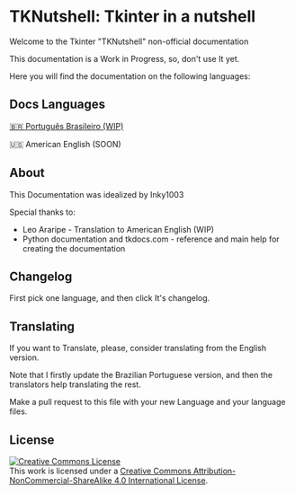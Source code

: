 # TKNutshell: Tkinter in a nutshell

Welcome to the Tkinter "TKNutshell" non-official documentation

This documentation is a Work in Progress, so, don't use It yet.

Here you will find the documentation on the following languages:

## Docs Languages

[🇧🇷 Português Brasileiro (WIP)](pt_BR/) 

🇺🇸 American English (SOON)

## About

This Documentation was idealized by Inky1003

Special thanks to:

- Leo Araripe - Translation to American English (WIP)
- Python documentation and tkdocs.com - reference and main help for creating the documentation

## Changelog

First pick one language, and then click It's changelog.

## Translating

If you want to Translate, please, consider translating from the English version.

Note that I firstly update the Brazilian Portuguese version, and then the translators help translating the rest.

Make a pull request to this file with your new Language and your language files.

## License

<a rel="license" href="http://creativecommons.org/licenses/by-nc-sa/4.0/"><img alt="Creative Commons License" style="border-width:0" src="https://i.creativecommons.org/l/by-nc-sa/4.0/88x31.png" /></a><br />This work is licensed under a <a rel="license" href="http://creativecommons.org/licenses/by-nc-sa/4.0/">Creative Commons Attribution-NonCommercial-ShareAlike 4.0 International License</a>.